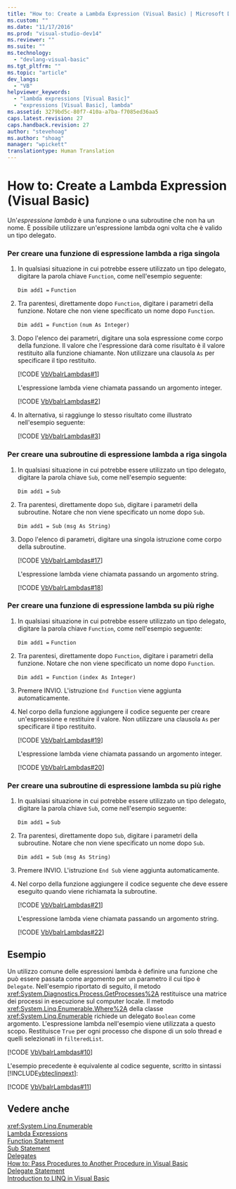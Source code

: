 ```yaml
---
title: "How to: Create a Lambda Expression (Visual Basic) | Microsoft Docs"
ms.custom: ""
ms.date: "11/17/2016"
ms.prod: "visual-studio-dev14"
ms.reviewer: ""
ms.suite: ""
ms.technology: 
  - "devlang-visual-basic"
ms.tgt_pltfrm: ""
ms.topic: "article"
dev_langs: 
  - "VB"
helpviewer_keywords: 
  - "lambda expressions [Visual Basic]"
  - "expressions [Visual Basic], lambda"
ms.assetid: 3279bd5c-80f7-410a-a7ba-f7085ed36aa5
caps.latest.revision: 27
caps.handback.revision: 27
author: "stevehoag"
ms.author: "shoag"
manager: "wpickett"
translationtype: Human Translation
---
```

# How to: Create a Lambda Expression (Visual Basic)
Un'*espressione lambda* è una funzione o una subroutine che non ha un nome.  È possibile utilizzare un'espressione lambda ogni volta che è valido un tipo delegato.  
  
### Per creare una funzione di espressione lambda a riga singola  
  
1.  In qualsiasi situazione in cui potrebbe essere utilizzato un tipo delegato, digitare la parola chiave `Function`, come nell'esempio seguente:  
  
     `Dim add1 =`   `Function`  
  
2.  Tra parentesi, direttamente dopo `Function`, digitare i parametri della funzione.  Notare che non viene specificato un nome dopo `Function`.  
  
     `Dim add1 = Function`   `(num As Integer)`  
  
3.  Dopo l'elenco dei parametri, digitare una sola espressione come corpo della funzione.  Il valore che l'espressione darà come risultato è il valore restituito alla funzione chiamante.  Non utilizzare una clausola `As` per specificare il tipo restituito.  
  
     [!CODE [VbVbalrLambdas#1](../CodeSnippet/VS_Snippets_VBCSharp/VbVbalrLambdas#1)]  
  
     L'espressione lambda viene chiamata passando un argomento integer.  
  
     [!CODE [VbVbalrLambdas#2](../CodeSnippet/VS_Snippets_VBCSharp/VbVbalrLambdas#2)]  
  
4.  In alternativa, si raggiunge lo stesso risultato come illustrato nell'esempio seguente:  
  
     [!CODE [VbVbalrLambdas#3](../CodeSnippet/VS_Snippets_VBCSharp/VbVbalrLambdas#3)]  
  
### Per creare una subroutine di espressione lambda a riga singola  
  
1.  In qualsiasi situazione in cui potrebbe essere utilizzato un tipo delegato, digitare la parola chiave `Sub`, come nell'esempio seguente:  
  
     `Dim add1 =`   `Sub`  
  
2.  Tra parentesi, direttamente dopo `Sub`, digitare i parametri della subroutine.  Notare che non viene specificato un nome dopo `Sub`.  
  
     `Dim add1 = Sub`   `(msg As String)`  
  
3.  Dopo l'elenco di parametri, digitare una singola istruzione come corpo della subroutine.  
  
     [!CODE [VbVbalrLambdas#17](../CodeSnippet/VS_Snippets_VBCSharp/VbVbalrLambdas#17)]  
  
     L'espressione lambda viene chiamata passando un argomento string.  
  
     [!CODE [VbVbalrLambdas#18](../CodeSnippet/VS_Snippets_VBCSharp/VbVbalrLambdas#18)]  
  
### Per creare una funzione di espressione lambda su più righe  
  
1.  In qualsiasi situazione in cui potrebbe essere utilizzato un tipo delegato, digitare la parola chiave `Function`, come nell'esempio seguente:  
  
     `Dim add1 =`   `Function`  
  
2.  Tra parentesi, direttamente dopo `Function`, digitare i parametri della funzione.  Notare che non viene specificato un nome dopo `Function`.  
  
     `Dim add1 = Function`   `(index As Integer)`  
  
3.  Premere INVIO.  L'istruzione `End Function` viene aggiunta automaticamente.  
  
4.  Nel corpo della funzione aggiungere il codice seguente per creare un'espressione e restituire il valore.  Non utilizzare una clausola `As` per specificare il tipo restituito.  
  
     [!CODE [VbVbalrLambdas#19](../CodeSnippet/VS_Snippets_VBCSharp/VbVbalrLambdas#19)]  
  
     L'espressione lambda viene chiamata passando un argomento integer.  
  
     [!CODE [VbVbalrLambdas#20](../CodeSnippet/VS_Snippets_VBCSharp/VbVbalrLambdas#20)]  
  
### Per creare una subroutine di espressione lambda su più righe  
  
1.  In qualsiasi situazione in cui potrebbe essere utilizzato un tipo delegato, digitare la parola chiave `Sub`, come nell'esempio seguente:  
  
     `Dim add1 =`   `Sub`  
  
2.  Tra parentesi, direttamente dopo `Sub`, digitare i parametri della subroutine.  Notare che non viene specificato un nome dopo `Sub`.  
  
     `Dim add1 = Sub`  `(msg As String)`  
  
3.  Premere INVIO.  L'istruzione `End Sub` viene aggiunta automaticamente.  
  
4.  Nel corpo della funzione aggiungere il codice seguente che deve essere eseguito quando viene richiamata la subroutine.  
  
     [!CODE [VbVbalrLambdas#21](../CodeSnippet/VS_Snippets_VBCSharp/VbVbalrLambdas#21)]  
  
     L'espressione lambda viene chiamata passando un argomento string.  
  
     [!CODE [VbVbalrLambdas#22](../CodeSnippet/VS_Snippets_VBCSharp/VbVbalrLambdas#22)]  
  
## Esempio  
 Un utilizzo comune delle espressioni lambda è definire una funzione che può essere passata come argomento per un parametro il cui tipo è `Delegate`.  Nell'esempio riportato di seguito, il metodo <xref:System.Diagnostics.Process.GetProcesses%2A> restituisce una matrice dei processi in esecuzione sul computer locale.  Il metodo <xref:System.Linq.Enumerable.Where%2A> della classe <xref:System.Linq.Enumerable> richiede un delegato `Boolean` come argomento.  L'espressione lambda nell'esempio viene utilizzata a questo scopo.  Restituisce `True` per ogni processo che dispone di un solo thread e quelli selezionati in `filteredList`.  
  
 [!CODE [VbVbalrLambdas#10](../CodeSnippet/VS_Snippets_VBCSharp/VbVbalrLambdas#10)]  
  
 L'esempio precedente è equivalente al codice seguente, scritto in sintassi [!INCLUDE[vbteclinqext](../../../../csharp/getting-started/includes/vbteclinqext_md.md)]:  
  
 [!CODE [VbVbalrLambdas#11](../CodeSnippet/VS_Snippets_VBCSharp/VbVbalrLambdas#11)]  
  
## Vedere anche  
 <xref:System.Linq.Enumerable>   
 [Lambda Expressions](../../../../visual-basic/programming-guide/language-features/procedures/lambda-expressions.md)   
 [Function Statement](../../../../visual-basic/language-reference/statements/function-statement.md)   
 [Sub Statement](../../../../visual-basic/language-reference/statements/sub-statement.md)   
 [Delegates](../../../../visual-basic/programming-guide/language-features/delegates/delegates.md)   
 [How to: Pass Procedures to Another Procedure in Visual Basic](../../../../visual-basic/programming-guide/language-features/delegates/how-to-pass-procedures-to-another-procedure.md)   
 [Delegate Statement](../../../../visual-basic/language-reference/statements/delegate-statement.md)   
 [Introduction to LINQ in Visual Basic](../../../../visual-basic/programming-guide/language-features/linq/introduction-to-linq.md)